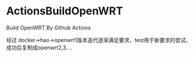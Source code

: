 # ActionsBuildOpenWRT
Build OpenWRT By Github Actions

经过 docker->hao->openwrt1版本迭代逐渐满足要求，test用于新要求的尝试，成功后复制成openwrt2,3....
